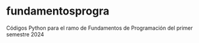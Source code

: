 # fundamentosprogra
Códigos Python para el ramo de Fundamentos de Programación del primer semestre 2024
